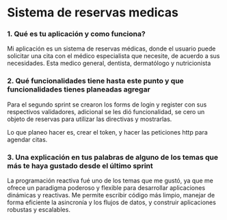 # Sistema de reservas medicas


### 1. Qué es tu aplicación y como funciona?
Mi aplicación es un sistema de reservas médicas, donde el usuario puede solicitar una cita con el médico especialista que necesite, de acuerdo a sus necesidades. Esta medico general, dentista, dermatólogo y nutricionista


### 2. Qué funcionalidades tiene hasta este punto y que funcionalidades tienes planeadas agregar
Para el segundo sprint se crearon los forms de login y register con sus respectivos validadores,  adicional se les dió funcionalidad, se cero un objeto de reservas para utilizar las directivas y mostrarlas. 

Lo que planeo hacer es, crear el token, y hacer las peticiones http para agendar citas.  


### 3. Una explicación en tus palabras de alguno de los temas que más te haya gustado desde el último sprint

La programación reactiva fué uno de los temas que me gustó, ya que me  ofrece un paradigma poderoso y flexible para desarrollar aplicaciones dinámicas y reactivas. Me permite escribir código más limpio, manejar de forma eficiente la asincronía y los flujos de datos, y construir aplicaciones robustas y escalables.
